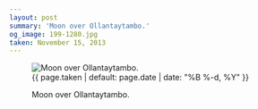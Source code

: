 ```yaml
---
layout: post
summary: 'Moon over Ollantaytambo.'
og_image: 199-1280.jpg
taken: November 15, 2013
---
```


<figure class="post" data-src="{{ site.assets_url }}/{{ page.og_image }}" data-sub-html='#caption-{{ page.id | remove_first: "/" }}'>
<img alt="Moon over Ollantaytambo." sizes="(min-width: 700px) 50vw, calc(100vw - 2rem)" src="{{ site.assets_url }}/199-640.jpg" srcset="{{ site.assets_url }}/199-1280.jpg 1280w, {{ site.assets_url }}/199-960.jpg 960w, {{ site.assets_url }}/199-640.jpg 640w, {{ site.assets_url }}/199-320.jpg 320w"/>
<figcaption id='caption-{{ page.id | remove_first: "/" }}'>
<time>{{ page.taken | default: page.date | date: "%B %-d, %Y" }}</time>
<p>Moon over Ollantaytambo.</p>
</figcaption>
</figure>
